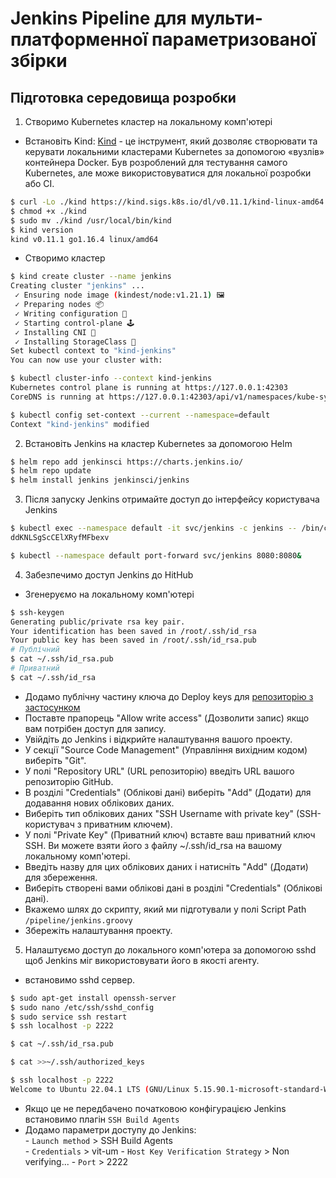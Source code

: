 # Jenkins Pipeline для мульти-платформенної параметризованої збірки

## Підготовка середовища розробки
1. Створимо Kubernetes кластер на локальному комп'ютері
- Встановіть Kind: [Kind](https://kind.sigs.k8s.io/) - це інструмент, який дозволяє створювати та керувати локальними кластерами Kubernetes за допомогою «вузлів» контейнера Docker. Був розроблений для тестування самого Kubernetes, але може використовуватися для локальної розробки або CI.

```sh
$ curl -Lo ./kind https://kind.sigs.k8s.io/dl/v0.11.1/kind-linux-amd64
$ chmod +x ./kind
$ sudo mv ./kind /usr/local/bin/kind
$ kind version
kind v0.11.1 go1.16.4 linux/amd64
```
- Створимо кластер
```sh
$ kind create cluster --name jenkins
Creating cluster "jenkins" ...
 ✓ Ensuring node image (kindest/node:v1.21.1) 🖼 
 ✓ Preparing nodes 📦  
 ✓ Writing configuration 📜 
 ✓ Starting control-plane 🕹️ 
 ✓ Installing CNI 🔌 
 ✓ Installing StorageClass 💾 
Set kubectl context to "kind-jenkins"
You can now use your cluster with:

$ kubectl cluster-info --context kind-jenkins
Kubernetes control plane is running at https://127.0.0.1:42303
CoreDNS is running at https://127.0.0.1:42303/api/v1/namespaces/kube-system/services/kube-dns:dns/proxy

$ kubectl config set-context --current --namespace=default
Context "kind-jenkins" modified
```
2. Встановіть Jenkins на кластер Kubernetes за допомогою Helm
```sh
$ helm repo add jenkinsci https://charts.jenkins.io/
$ helm repo update
$ helm install jenkins jenkinsci/jenkins
```

3. Після запуску Jenkins отримайте доступ до інтерфейсу користувача Jenkins
```sh
$ kubectl exec --namespace default -it svc/jenkins -c jenkins -- /bin/cat /run/secrets/additional/chart-admin-password && echo
ddKNLSgScCElXRyfMFbexv

$ kubectl --namespace default port-forward svc/jenkins 8080:8080&
```
4. Забезпечимо доступ Jenkins до HitHub
- Згенеруємо  на локальному комп'ютері   
```sh
$ ssh-keygen
Generating public/private rsa key pair.
Your identification has been saved in /root/.ssh/id_rsa
Your public key has been saved in /root/.ssh/id_rsa.pub
# Публічний
$ cat ~/.ssh/id_rsa.pub
# Приватний 
$ cat ~/.ssh/id_rsa
```
- Додамо публічну частину ключа до Deploy keys для [репозиторію з застосунком](https://github.com/vit-um/kbot/settings/keys)  
-  Поставте прапорець "Allow write access" (Дозволити запис) якщо вам потрібен доступ для запису. 
- Увійдіть до Jenkins і відкрийте налаштування вашого проекту. 
- У секції "Source Code Management" (Управління вихідним кодом) виберіть "Git". 
- У полі "Repository URL" (URL репозиторію) введіть URL вашого репозиторію GitHub. 
- В розділі "Credentials" (Облікові дані) виберіть "Add" (Додати) для додавання нових облікових даних. 
- Виберіть тип облікових даних "SSH Username with private key" (SSH-користувач з приватним ключем). 
- У полі "Private Key" (Приватний ключ) вставте ваш приватний ключ SSH. Ви можете взяти його з файлу  ~/.ssh/id_rsa  на вашому локальному комп'ютері. 
- Введіть назву для цих облікових даних і натисніть "Add" (Додати) для збереження. 
- Виберіть створені вами облікові дані в розділі "Credentials" (Облікові дані). 
- Вкажемо шлях до скрипту, який ми підготували у полі Script Path `/pipeline/jenkins.groovy`
- Збережіть налаштування проекту. 

5. Налаштуємо доступ до локального комп'ютера за допомогою sshd щоб Jenkins міг використовувати його в якості агенту.
- встановимо sshd сервер.
```sh
$ sudo apt-get install openssh-server
$ sudo nano /etc/ssh/sshd_config
$ sudo service ssh restart
$ ssh localhost -p 2222

$ cat ~/.ssh/id_rsa.pub

$ cat >>~/.ssh/authorized_keys  

$ ssh localhost -p 2222
Welcome to Ubuntu 22.04.1 LTS (GNU/Linux 5.15.90.1-microsoft-standard-WSL2 x86_64)
```
- Якщо це не передбачено початковою конфігурацією Jenkins встановимо плагін `SSH Build Agents`
- Додамо параметри доступу до Jenkins:   
      - `Launch method` > SSH Build Agents  
      - `Credentials` > vit-um
      - `Host Key Verification Strategy` > Non verifying... 
      - `Port` > 2222
